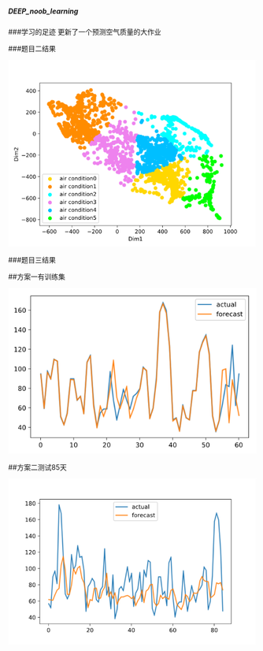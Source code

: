##### DEEP_noob_learning
###学习的足迹
更新了一个预测空气质量的大作业

###题目二结果

![Image text](https://github.com/leaky1997/GAN_noob_learning/raw/master/img/AE.png)

###题目三结果

##方案一有训练集

![Image text](https://github.com/leaky1997/GAN_noob_learning/raw/master/img/forecast4-5.png)

##方案二测试85天

![Image text](https://github.com/leaky1997/GAN_noob_learning/raw/master/img/laji.png)
